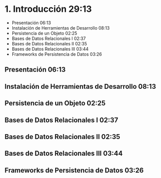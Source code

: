 # 1. Introducción 29:13

* Presentación 06:13
* Instalación de Herramientas de Desarrollo 08:13
* Persistencia de un Objeto 02:25
* Bases de Datos Relacionales I 02:37
* Bases de Datos Relacionales II 02:35
* Bases de Datos Relacionales III 03:44
* Frameworks de Persistencia de Datos 03:26

## Presentación 06:13
## Instalación de Herramientas de Desarrollo 08:13
## Persistencia de un Objeto 02:25
## Bases de Datos Relacionales I 02:37
## Bases de Datos Relacionales II 02:35
## Bases de Datos Relacionales III 03:44
## Frameworks de Persistencia de Datos 03:26
